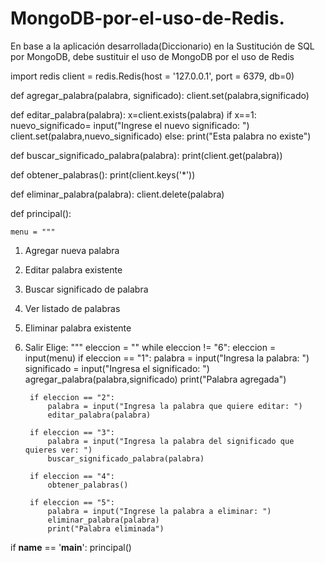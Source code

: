# MongoDB-por-el-uso-de-Redis.
En base a la aplicación desarrollada(Diccionario) en la Sustitución de SQL por MongoDB, debe sustituir el uso de MongoDB por el uso de Redis

import redis
client = redis.Redis(host = '127.0.0.1', port = 6379, db=0)

def agregar_palabra(palabra, significado):
	client.set(palabra,significado)

def editar_palabra(palabra):
    x=client.exists(palabra)
    if x==1:
        nuevo_significado= input("Ingrese el nuevo significado: ")
        client.set(palabra,nuevo_significado)
    else:
        print("Esta palabra no existe")

def buscar_significado_palabra(palabra):
	print(client.get(palabra))

def obtener_palabras():
    print(client.keys('*'))

def eliminar_palabra(palabra):
    client.delete(palabra)

def principal():

    menu = """
1) Agregar nueva palabra
2) Editar palabra existente
3) Buscar significado de palabra
4) Ver listado de palabras
5) Eliminar palabra existente
6) Salir
Elige: """
    eleccion = ""
    while eleccion != "6":
        eleccion = input(menu)
        if eleccion == "1":
            palabra = input("Ingresa la palabra: ")
            significado = input("Ingresa el significado: ")
            agregar_palabra(palabra,significado)
            print("Palabra agregada")

        if eleccion == "2":
            palabra = input("Ingresa la palabra que quiere editar: ")
            editar_palabra(palabra)

        if eleccion == "3":
            palabra = input("Ingresa la palabra del significado que quieres ver: ")
            buscar_significado_palabra(palabra)

        if eleccion == "4":
            obtener_palabras()

        if eleccion == "5":
            palabra = input("Ingrese la palabra a eliminar: ")
            eliminar_palabra(palabra)
            print("Palabra eliminada")


if __name__ == '__main__':
    principal()
